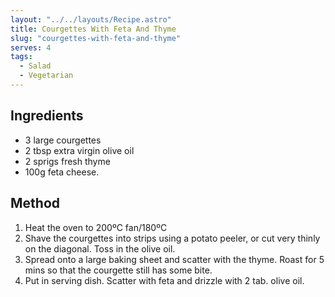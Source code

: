 ```yaml
---
layout: "../../layouts/Recipe.astro"
title: Courgettes With Feta And Thyme
slug: "courgettes-with-feta-and-thyme"
serves: 4
tags:
  - Salad
  - Vegetarian
---
```


## Ingredients

- 3 large courgettes
- 2 tbsp extra virgin olive oil
- 2 sprigs fresh thyme
- 100g feta cheese. 

## Method

1. Heat the oven to 200ºC fan/180ºC
1. Shave the courgettes into strips using a potato peeler, or cut very thinly on the diagonal. Toss in the olive oil.
1. Spread onto a large baking sheet and scatter with the thyme. Roast for 5 mins so that the courgette still has some bite. 
1. Put in serving dish. Scatter with feta and drizzle with 2 tab. olive oil.